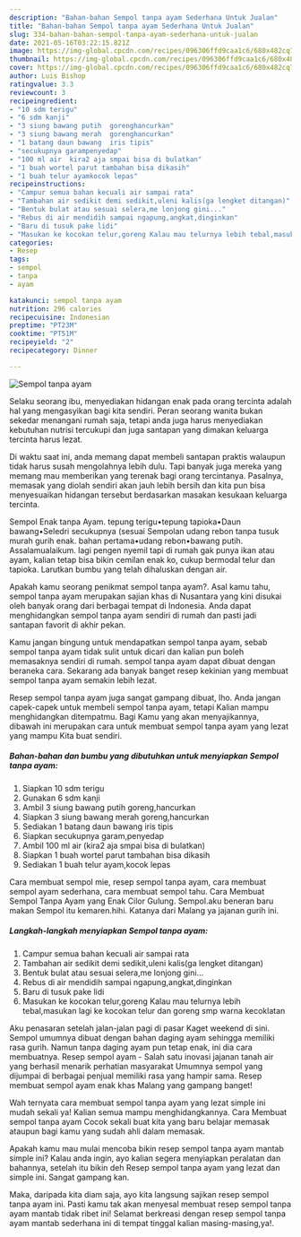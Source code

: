 ```yaml
---
description: "Bahan-bahan Sempol tanpa ayam Sederhana Untuk Jualan"
title: "Bahan-bahan Sempol tanpa ayam Sederhana Untuk Jualan"
slug: 334-bahan-bahan-sempol-tanpa-ayam-sederhana-untuk-jualan
date: 2021-05-16T03:22:15.821Z
image: https://img-global.cpcdn.com/recipes/096306ffd9caa1c6/680x482cq70/sempol-tanpa-ayam-foto-resep-utama.jpg
thumbnail: https://img-global.cpcdn.com/recipes/096306ffd9caa1c6/680x482cq70/sempol-tanpa-ayam-foto-resep-utama.jpg
cover: https://img-global.cpcdn.com/recipes/096306ffd9caa1c6/680x482cq70/sempol-tanpa-ayam-foto-resep-utama.jpg
author: Luis Bishop
ratingvalue: 3.3
reviewcount: 3
recipeingredient:
- "10 sdm terigu"
- "6 sdm kanji"
- "3 siung bawang putih  gorenghancurkan"
- "3 siung bawang merah  gorenghancurkan"
- "1 batang daun bawang  iris tipis"
- "secukupnya garampenyedap"
- "100 ml air  kira2 aja smpai bisa di bulatkan"
- "1 buah wortel parut tambahan bisa dikasih"
- "1 buah telur ayamkocok lepas"
recipeinstructions:
- "Campur semua bahan kecuali air sampai rata"
- "Tambahan air sedikit demi sedikit,uleni kalis(ga lengket ditangan)"
- "Bentuk bulat atau sesuai selera,me lonjong gini..."
- "Rebus di air mendidih sampai ngapung,angkat,dinginkan"
- "Baru di tusuk pake lidi"
- "Masukan ke kocokan telur,goreng Kalau mau telurnya lebih tebal,masukan lagi ke kocokan telur dan goreng smp warna kecoklatan"
categories:
- Resep
tags:
- sempol
- tanpa
- ayam

katakunci: sempol tanpa ayam 
nutrition: 296 calories
recipecuisine: Indonesian
preptime: "PT23M"
cooktime: "PT51M"
recipeyield: "2"
recipecategory: Dinner

---
```



![Sempol tanpa ayam](https://img-global.cpcdn.com/recipes/096306ffd9caa1c6/680x482cq70/sempol-tanpa-ayam-foto-resep-utama.jpg)

Selaku seorang ibu, menyediakan hidangan enak pada orang tercinta adalah hal yang mengasyikan bagi kita sendiri. Peran seorang  wanita bukan sekedar menangani rumah saja, tetapi anda juga harus menyediakan kebutuhan nutrisi tercukupi dan juga santapan yang dimakan keluarga tercinta harus lezat.

Di waktu  saat ini, anda memang dapat membeli santapan praktis walaupun tidak harus susah mengolahnya lebih dulu. Tapi banyak juga mereka yang memang mau memberikan yang terenak bagi orang tercintanya. Pasalnya, memasak yang diolah sendiri akan jauh lebih bersih dan kita pun bisa menyesuaikan hidangan tersebut berdasarkan masakan kesukaan keluarga tercinta. 

Sempol Enak tanpa Ayam. tepung terigu•tepung tapioka•Daun bawang•Seledri secukupnya (sesuai Sempolan udang rebon tanpa tusuk murah gurih enak. bahan pertama•udang rebon•bawang putih. Assalamualaikum. lagi pengen nyemil tapi di rumah gak punya ikan atau ayam, kalian tetap bisa bikin cemilan enak ko, cukup bermodal telur dan tapioka. Larutkan bumbu yang telah dihaluskan dengan air.

Apakah kamu seorang penikmat sempol tanpa ayam?. Asal kamu tahu, sempol tanpa ayam merupakan sajian khas di Nusantara yang kini disukai oleh banyak orang dari berbagai tempat di Indonesia. Anda dapat menghidangkan sempol tanpa ayam sendiri di rumah dan pasti jadi santapan favorit di akhir pekan.

Kamu jangan bingung untuk mendapatkan sempol tanpa ayam, sebab sempol tanpa ayam tidak sulit untuk dicari dan kalian pun boleh memasaknya sendiri di rumah. sempol tanpa ayam dapat dibuat dengan beraneka cara. Sekarang ada banyak banget resep kekinian yang membuat sempol tanpa ayam semakin lebih lezat.

Resep sempol tanpa ayam juga sangat gampang dibuat, lho. Anda jangan capek-capek untuk membeli sempol tanpa ayam, tetapi Kalian mampu menghidangkan ditempatmu. Bagi Kamu yang akan menyajikannya, dibawah ini merupakan cara untuk membuat sempol tanpa ayam yang lezat yang mampu Kita buat sendiri.

<!--inarticleads1-->

##### Bahan-bahan dan bumbu yang dibutuhkan untuk menyiapkan Sempol tanpa ayam:

1. Siapkan 10 sdm terigu
1. Gunakan 6 sdm kanji
1. Ambil 3 siung bawang putih  goreng,hancurkan
1. Siapkan 3 siung bawang merah  goreng,hancurkan
1. Sediakan 1 batang daun bawang  iris tipis
1. Siapkan secukupnya garam,penyedap
1. Ambil 100 ml air  (kira2 aja smpai bisa di bulatkan)
1. Siapkan 1 buah wortel parut tambahan bisa dikasih
1. Sediakan 1 buah telur ayam,kocok lepas


Cara membuat sempol mie, resep sempol tanpa ayam, cara membuat sempol ayam sederhana, cara membuat sempol tahu. Cara Membuat Sempol Tanpa Ayam yang Enak Cilor Gulung. Sempol.aku beneran baru makan Sempol itu kemaren.hihi. Katanya dari Malang ya jajanan gurih ini. 

<!--inarticleads2-->

##### Langkah-langkah menyiapkan Sempol tanpa ayam:

1. Campur semua bahan kecuali air sampai rata
1. Tambahan air sedikit demi sedikit,uleni kalis(ga lengket ditangan)
1. Bentuk bulat atau sesuai selera,me lonjong gini...
1. Rebus di air mendidih sampai ngapung,angkat,dinginkan
1. Baru di tusuk pake lidi
1. Masukan ke kocokan telur,goreng Kalau mau telurnya lebih tebal,masukan lagi ke kocokan telur dan goreng smp warna kecoklatan


Aku penasaran setelah jalan-jalan pagi di pasar Kaget weekend di sini. Sempol umumnya dibuat dengan bahan daging ayam sehingga memiliki rasa gurih. Namun tanpa daging ayam pun tetap enak, ini dia cara membuatnya. Resep sempol ayam - Salah satu inovasi jajanan tanah air yang berhasil menarik perhatian masyarakat Umumnya sempol yang dijumpai di berbagai penjual memiliki rasa yang hampir sama. Resep membuat sempol ayam enak khas Malang yang gampang banget! 

Wah ternyata cara membuat sempol tanpa ayam yang lezat simple ini mudah sekali ya! Kalian semua mampu menghidangkannya. Cara Membuat sempol tanpa ayam Cocok sekali buat kita yang baru belajar memasak ataupun bagi kamu yang sudah ahli dalam memasak.

Apakah kamu mau mulai mencoba bikin resep sempol tanpa ayam mantab simple ini? Kalau anda ingin, ayo kalian segera menyiapkan peralatan dan bahannya, setelah itu bikin deh Resep sempol tanpa ayam yang lezat dan simple ini. Sangat gampang kan. 

Maka, daripada kita diam saja, ayo kita langsung sajikan resep sempol tanpa ayam ini. Pasti kamu tak akan menyesal membuat resep sempol tanpa ayam mantab tidak ribet ini! Selamat berkreasi dengan resep sempol tanpa ayam mantab sederhana ini di tempat tinggal kalian masing-masing,ya!.

